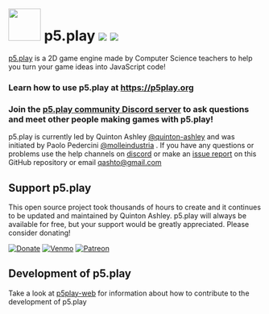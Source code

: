 # <img src="https://p5play.org/logo.svg" width="64"> p5.play ![](https://img.shields.io/github/package-json/v/molleindustria/p5.play) ![](https://img.shields.io/github/license/molleindustria/p5.play)

[p5.play][] is a 2D game engine made by Computer Science teachers to help you turn your game ideas into JavaScript code!

### Learn how to use p5.play at https://p5play.org

### Join the [p5.play community Discord server](https://discord.gg/3UTbqUgmPF) to ask questions and meet other people making games with p5.play!

p5.play is currently led by Quinton Ashley [@quinton-ashley][] and was initiated by Paolo Pedercini [@molleindustria][] . If you have any questions or problems use the help channels on [discord](https://discord.gg/3UTbqUgmPF) or make an [issue report][] on this GitHub repository or email <qashto@gmail.com>

## Support p5.play

This open source project took thousands of hours to create and it continues to be updated and maintained by Quinton Ashley. p5.play will always be available for free, but your support would be greatly appreciated. Please consider donating!

[![Donate](https://img.shields.io/badge/PayPal-@qashto-green.svg)](https://paypal.me/qashto) [![Venmo](https://img.shields.io/badge/Venmo-@Quinton--Ashley-blue.svg)](https://venmo.com/Quinton-Ashley) [![Patreon](https://img.shields.io/badge/Patreon-@p5play-orange.svg)](https://www.patreon.com/p5play)

## Development of p5.play

Take a look at [p5play-web][] for information about how to contribute to the development of p5.play

[p5.play]: https://molleindustria.github.io/p5.play/
[p5.js]: https://p5js.org
[p5play.molleindustria.org]: https://molleindustria.github.io/p5.play/
[p5.play library]: https://molleindustria.github.io/p5.play/lib/p5.play.js
[p5.play npm package]: https://www.npmjs.com/package/p5.play
[p5.play website]: https://molleindustria.github.io/p5.play/
[documentation]: https://p5play.molleindustria.org/p5.play/docs/
[example projects]: https://molleindustria.github.io/p5.play/examples
[p5.play version 3]: https://github.com/molleindustria/p5.play/wiki/p5.play-Version-3
[try it out today!]: https://editor.p5js.org/quinton-ashley/sketches/szN_XdV5O
[issue report]: https://github.com/molleindustria/p5.play/issues
[gh-pages branch]: https://github.com/molleindustria/p5.play/tree/gh-pages
[@quinton-ashley]: https://github.com/quinton-ashley
[@molleindustria]: https://github.com/molleindustria
[version 3]: https://github.com/molleindustria/p5.play/wiki/p5.play-Version-3
[p5play-web]: https://github.com/quinton-ashley/p5play-web

